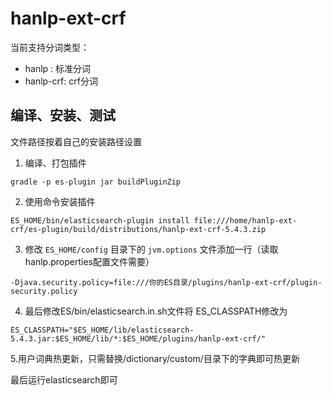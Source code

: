 # hanlp-ext-crf

当前支持分词类型：

- hanlp : 标准分词
- hanlp-crf: crf分词

## 编译、安装、测试

文件路径按着自己的安装路径设置

1. 编译、打包插件

```
gradle -p es-plugin jar buildPluginZip
```
    
2. 使用命令安装插件

```
ES_HOME/bin/elasticsearch-plugin install file:///home/hanlp-ext-crf/es-plugin/build/distributions/hanlp-ext-crf-5.4.3.zip
```
    
3. 修改 `ES_HOME/config` 目录下的 `jvm.options` 文件添加一行（读取hanlp.properties配置文件需要）
    
```
-Djava.security.policy=file:///你的ES目录/plugins/hanlp-ext-crf/plugin-security.policy
```
    
4. 最后修改ES/bin/elasticsearch.in.sh文件将 ES_CLASSPATH修改为
    
```
ES_CLASSPATH="$ES_HOME/lib/elasticsearch-5.4.3.jar:$ES_HOME/lib/*:$ES_HOME/plugins/hanlp-ext-crf/"
```

5.用户词典热更新，只需替换/dictionary/custom/目录下的字典即可热更新
   
最后运行elasticsearch即可

